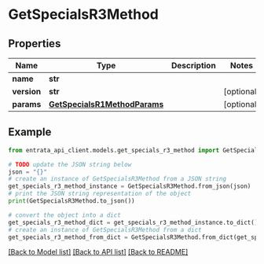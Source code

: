# GetSpecialsR3Method


## Properties

Name | Type | Description | Notes
------------ | ------------- | ------------- | -------------
**name** | **str** |  | 
**version** | **str** |  | [optional] 
**params** | [**GetSpecialsR1MethodParams**](GetSpecialsR1MethodParams.md) |  | [optional] 

## Example

```python
from entrata_api_client.models.get_specials_r3_method import GetSpecialsR3Method

# TODO update the JSON string below
json = "{}"
# create an instance of GetSpecialsR3Method from a JSON string
get_specials_r3_method_instance = GetSpecialsR3Method.from_json(json)
# print the JSON string representation of the object
print(GetSpecialsR3Method.to_json())

# convert the object into a dict
get_specials_r3_method_dict = get_specials_r3_method_instance.to_dict()
# create an instance of GetSpecialsR3Method from a dict
get_specials_r3_method_from_dict = GetSpecialsR3Method.from_dict(get_specials_r3_method_dict)
```
[[Back to Model list]](../README.md#documentation-for-models) [[Back to API list]](../README.md#documentation-for-api-endpoints) [[Back to README]](../README.md)


